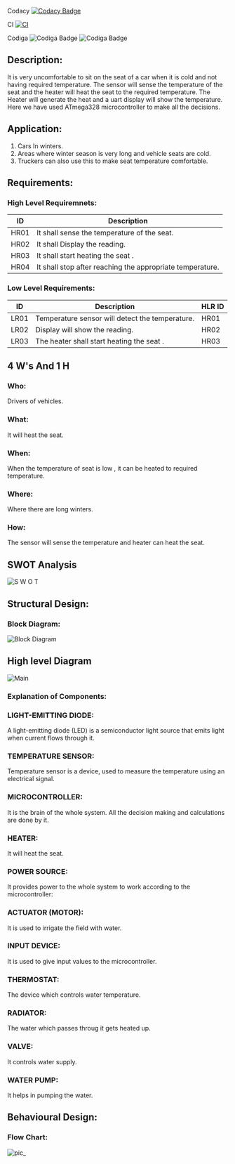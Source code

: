 Codacy
[![Codacy Badge](https://app.codacy.com/project/badge/Grade/823522ee74ba4d4d99af22948340780d)](https://www.codacy.com/gh/05AnshulThakur/M2-EmbSys/dashboard?utm_source=github.com&amp;utm_medium=referral&amp;utm_content=05AnshulThakur/M2-EmbSys&amp;utm_campaign=Badge_Grade)

CI      [![CI](https://github.com/05AnshulThakur/M2-EmbSys/actions/workflows/main.yml/badge.svg)](https://github.com/05AnshulThakur/M2-EmbSys/actions/workflows/main.yml)

Codiga
![Codiga Badge](https://api.codiga.io/project/31598/score/svg)  ![Codiga Badge]( https://api.codiga.io/project/31598/status/svg)

## Description:
It is very uncomfortable to sit on the seat of a car when it is cold and not having required temperature. The sensor will sense the temperature of the seat and the heater will heat the seat to the required temperature. The Heater will generate the heat and a uart display will show the temperature. Here we have used ATmega328 microcontroller to make all the decisions.

## Application:
1. Cars In winters.
2. Areas where winter season is very long and vehicle seats are cold.
3. Truckers can also use this to make seat temperature comfortable.
 
## Requirements:

### High Level Requiremnets:
| ID | Description | 
| ----- | ----- | 
| HR01 | It shall sense the temperature of the seat. |
| HR02 | It shall Display the reading. |
| HR03 | It shall start heating the seat . |
| HR04 | It shall stop after reaching the appropriate temperature.|

 ### Low Level Requirements:
| ID | Description | HLR ID |
| ------ | --------- | ------ |
| LR01 | Temperature sensor will detect the temperature. | HR01 |
| LR02 | Display will show the reading. | HR02 |
| LR03 | The heater shall start heating the seat . | HR03 |


## 4 W's And 1 H
### Who:
Drivers of vehicles.
### What:
It will heat the seat.
### When:
When the temperature of seat is low , it can be heated to required temperature.
### Where:
Where there are long winters.
### How:
The sensor will sense the temperature and heater can heat the seat.

## SWOT Analysis
![S W O T](https://user-images.githubusercontent.com/98889318/157021144-4f70591a-6e28-4caf-a785-ab064151422f.png)

## Structural Design:
### Block Diagram:
![Block Diagram](https://user-images.githubusercontent.com/98889318/156899380-c48627df-3d39-4732-8d49-2ffd382b4cf0.png)

## High level Diagram
![Main](https://user-images.githubusercontent.com/98889318/157246581-034b1ce0-864e-4987-ac39-2a64dc5f5cc1.png)



### Explanation of Components:

### LIGHT-EMITTING DIODE:
A light-emitting diode (LED) is a semiconductor light source that emits light when current flows through it.

### TEMPERATURE SENSOR:
Temperature sensor is a device, used to measure the temperature using an electrical signal.

### MICROCONTROLLER:
It is the brain of the whole system. All the decision making and calculations are done by it.

### HEATER:
It will heat the seat.

### POWER SOURCE:
It provides power to the whole system to work according to the microcontroller:

### ACTUATOR (MOTOR):
It is used to irrigate the field with water.

### INPUT DEVICE:
It is used to give input values to the microcontroller.

### THERMOSTAT:
The device which controls water temperature.

### RADIATOR:
The water which passes throug it gets heated up.

### VALVE:
It controls water supply.

### WATER PUMP:
It helps in pumping the water.


## Behavioural Design:
  ### Flow Chart:
   ![pic_](https://user-images.githubusercontent.com/98889318/157248398-b346a657-8a4c-4bd6-9447-42c9bf08a1a0.png)
